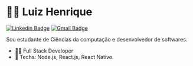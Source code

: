 # :man_technologist: Luiz Henrique

[![Linkedin Badge](https://img.shields.io/badge/-LinkedIn-blue?style=flat-square&logo=Linkedin&logoColor=white&link=https://www.linkedin.com/in/souza-luiz/)](https://www.linkedin.com/in/souza-luiz/)
[![Gmail Badge](https://img.shields.io/badge/-Gmail-c14438?style=flat-square&logo=Gmail&logoColor=white&link=mailto:henryque.souz4@gmail.com)](mailto:henryque.souz4@gmail.com)

Sou estudante de Ciências da computação e desenvolvedor de softwares.

- :office_worker: Full Stack Developer
- :blue_heart: Techs: Node.js, React.js, React Native.
